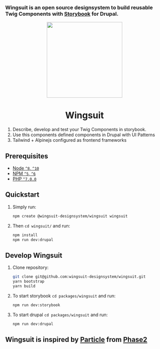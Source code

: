 ### Wingsuit is an open source designsystem to build reusable Twig Components with [Storybook](https://storybook.js.org/) for Drupal.
<p align="center">
<img src="https://github.com/wingsuit-designsystem/wingsuit/raw/master/images/logo_wingsuit_c.svg" width="240px">
<h1 align="center">Wingsuit</h1>
</p>

1.  Describe, develop and test your Twig Components in storybook.
1.  Use this components defined components in Drupal with UI Patterns
1.  Tailwind + Alpinejs configured as frontend frameworks

## Prerequisites

- [Node `^8`, `^10`](https://nodejs.org)
- [NPM `^5`, `^6`](https://www.npmjs.com/)
- [PHP `^7.0.0`](https://php.net)


## Quickstart

1. Simply run:

   ```bash
   npm create @wingsuit-designsystem/wingsuit wingsuit
   ```

1. Then `cd wingsuit/` and run:

   ```bash
   npm install
   npm run dev:drupal
   ```


## Develop Wingsuit
1. Clone repository:

   ```bash
   git clone git@github.com:wingsuit-designsystem/wingsuit.git
   yarn bootstrap
   yarn build
   ```

1. To start storybook `cd packages/wingsuit` and run:

   ```bash
   npm run dev:storybook
   ```

1. To start drupal `cd packages/wingsuit` and run:

   ```bash
   npm run dev:drupal
   ```
## Wingsuit is inspired by [Particle](https://github.com/phase2/particle) from [Phase2](https://www.phase2technology.com/)

